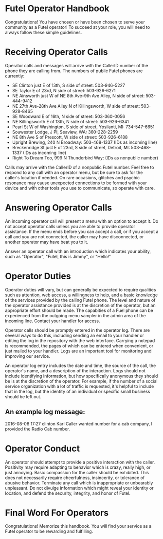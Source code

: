 Futel Operator Handbook
==

Congratulations! You have chosen or have been chosen to serve your community as a Futel operator! To succeed at your role, you will need to always follow these simple guidelines.

# Receiving Operator Calls

Operator calls and messages will arrive with the CallerID number of the phone they are calling from. The numbers of public Futel phones are currently:

- SE Clinton just E of 13th, S side of street: 503-946-5227
- SE Taylor E of 23rd, N side of street: 503-926-6271
- NE Ainsworth just W of NE 8th Ave-9th Ave Alley, N side of street: 503-444-9412
- NE 27th Ave-28th Ave Alley N of Killingsworth, W side of street: 503-928-8465
- SE Woodward E of 16th, N side of street: 503-360-0056
- NE Killingsworth E of 13th, N side of street: 503-926-6341
- Pearl St W of Washington, S side of street, Ypsilanti, MI: 734-547-6651
- Souwester Lodge, J Pl, Seaview, WA: 360-228-2259
- NE 8th Ave S of Prescott, W side of street: 503-926-6188
- Upright Brewing, 240 N Broadway: 503-468-1337 (IDs as incoming line)
- Breckenridge St just E of 23rd, S side of street, Detroit, MI: 503-468-1337 (IDs as incoming line)
- Right To Dream Too, 999 N Thunderbird Way: (IDs as nonpublic number)

Calls may arrive with the CallerID of a nonpublic Futel number. Feel free to respond to any call with an operator menu, but be sure to ask for the caller's location if needed. On rare occasions, glitches and psychic resonance may cause unexpected connections to be formed with your device and with other tools you use to communicate, so operate with care.

# Answering Operator Calls

An incoming operator call will present a menu with an option to accept it. Do not accept operator calls unless you are able to provide operator assistance. If the menu ends before you can accept a call, or if you accept a call and you are not connected, the caller may have disconnected, or another operator may have beat you to it.

Answer an operator call with an introduction which indicates your ability, such as "Operator", "Futel, this is Jimmy",  or "Hello!"

# Operator Duties

Operator duties will vary, but can generally be expected to require qualities such as attention, web access, a willingness to help, and a basic knowledge of the services provided by the calling Futel phone. The level and nature of the operator assistance provided is at the discretion of the operator, but an appropriate effort should be made. The capabities of a Fuel phone can be experienced from the outgoing menu sampler in the admin area of the incoming line. Contact your handler for access.

Operator calls should be promptly entered in the operator log. There are several ways to do this, including sending an email to your handler or editing the log in the repository with the web interface. Carrying a notepad is recommended, the pages of which can be entered when convenient, or just mailed to your handler. Logs are an important tool for monitoring and improving our service.

An operator log entry includes the date and time, the source of the call, the operator's name, and a description of the interaction. Logs should not include identifying information, but how specifically anonymous they should be is at the discretion of the operator. For example, if the number of a social service organization with a lot of traffic is requested, it's helpful to include that in the log, but the identity of an individual or specific small business should be left out.

## An example log message:

2016-08-08 17:27 clinton Karl
Caller wanted number for a cab company, I provided the Radio Cab number.

# Operator Conduct

An operator should attempt to provide a positive interaction with the caller. Positivity may require adapting to behavior which is crazy, really high, or just annoying.  Basic compassion for the caller should be exhibited. This does not necessarily require cheerfulness, insincerity, or tolerance of abusive behavior. Terminate any call which is inappropriate or unbearably unpleasant. Do not divulge information which might reveal your identity or location, and defend the security, integrity, and honor of Futel.

# Final Word For Operators

Congratulations! Memorize this handbook. You will find your service as a Futel operator to be rewarding and fulfilling.
